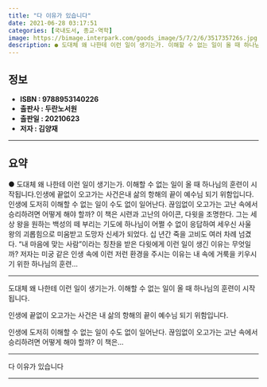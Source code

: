 ```yaml
---
title: "다 이유가 있습니다"
date: 2021-06-28 03:17:51
categories: [국내도서, 종교-역학]
image: https://bimage.interpark.com/goods_image/5/7/2/6/351735726s.jpg
description: ● 도대체 왜 나한테 이런 일이 생기는가. 이해할 수 없는 일이 올 때 하나님의 훈련이 시작됩니다.인생에 끝없이 오고가는 사건은내 삶의 항해의 끝이 예수님 되기 위함입니다. 인생에 도저히 이해할 수 없는 일이 수도 없이 일어난다. 끊임없이 오고가는 고난 속에서 승리하려면 어떻게 해야
---
```


## **정보**

- **ISBN : 9788953140226**
- **출판사 : 두란노서원**
- **출판일 : 20210623**
- **저자 : 김양재**

------



## **요약**

●  도대체 왜 나한테 이런 일이 생기는가. 이해할 수 없는 일이 올 때 하나님의 훈련이 시작됩니다.인생에 끝없이 오고가는 사건은내 삶의 항해의 끝이 예수님 되기 위함입니다.  인생에 도저히 이해할 수 없는 일이 수도 없이 일어난다. 끊임없이 오고가는 고난 속에서 승리하려면 어떻게 해야 할까? 이 책은 시련과 고난의 아이콘, 다윗을 조명한다. 그는 세상 왕을 원하는 백성의 떼 부리는 기도에 하나님이 어쩔 수 없이 응답하여 세우신 사울 왕의 괴롭힘으로 미움받고 도망자 신세가 되었다. 십 년간 죽을 고비도 여러 차례 넘겼다. “내 마음에 맞는 사람”이라는 칭찬을 받은 다윗에게 이런 일이 생긴 이유는 무엇일까? 저자는 미궁 같은 인생 속에 이런 저런 환경을 주시는 이유는 내 속에 거룩을 키우시기 위한 하나님의 훈련...

------

도대체 왜 나한테 이런 일이 생기는가.
이해할 수 없는 일이 올 때 하나님의 훈련이 시작됩니다.

인생에 끝없이 오고가는 사건은
내 삶의 항해의 끝이 예수님 되기 위함입니다. 
 
인생에 도저히 이해할 수 없는 일이 수도 없이 일어난다. 끊임없이 오고가는 고난 속에서 승리하려면 어떻게 해야 할까? 이 책은... 

------


다 이유가 있습니다 

------


